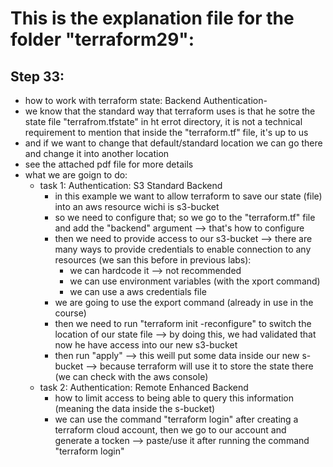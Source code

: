 # This is the explanation file for the folder "terraform29":


## Step 33:
- how to work with terraform state: Backend Authentication-
- we know that the standard way that terraform uses is that he sotre the state file "terrafrom.tfstate" in ht errot directory, it is not a technical requirement to mention that inside the "terraform.tf" file, it's up to us
- and if we want to change that default/standard location we can go there and change it into another location
- see the attached pdf file for more details
- what we are goign to do:
    - task 1: Authentication: S3 Standard Backend
        - in this example we want to allow terraform to save our state (file) into an aws resource wichi is s3-bucket
        - so we need to configure that; so we go to  the "terraform.tf" file and add the "backend" argument --> that's how to configure
        - then we need to provide access to our s3-bucket --> there are many ways to provide credentials to enable connection to any resources (we san this before in previous labs):
            - we can hardcode it --> not recommended
            - we can use environment variables (with the xport command)
            - we can use a aws credentials file
        - we are going to use the export command (already in use in the course)
        - then we need to run "terraform init -reconfigure" to switch the location of our state file --> by doing this, we had validated that now he have access into our new s3-bucket
        - then run "apply" --> this weill put some data inside our new s-bucket --> because terraform will use it to store the state there (we can check with the aws console)
    - task 2: Authentication: Remote Enhanced Backend
        - how to limit access to being able to query this information (meaning the data inside the s-bucket)
        - we can use the command "terraform login" after creating a terraform cloud account, then we go to our account and generate a tocken --> paste/use it after running the command "terraform login"